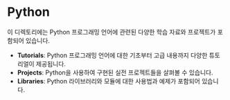 # Python

이 디렉토리에는 Python 프로그래밍 언어에 관련된 다양한 학습 자료와 프로젝트가 포함되어 있습니다.

- **Tutorials**: Python 프로그래밍 언어에 대한 기초부터 고급 내용까지 다양한 튜토리얼이 제공됩니다.
- **Projects**: Python을 사용하여 구현된 실전 프로젝트들을 살펴볼 수 있습니다.
- **Libraries**: Python 라이브러리와 모듈에 대한 사용법과 예제가 포함되어 있습니다.

